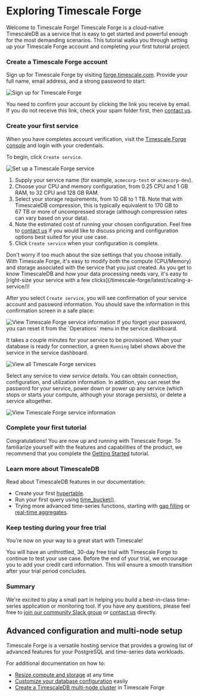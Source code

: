 # Exploring Timescale Forge
Welcome to Timescale Forge! Timescale Forge is a cloud-native TimescaleDB as a
service that is easy to get started and powerful enough for the most demanding
scenarios. This tutorial walka you through setting up your Timescale Forge
account and completing your first tutorial project.

### Create a Timescale Forge account
Sign up for Timescale Forge by visiting [forge.timescale.com][forge-signup].
Provide your full name, email address, and a strong password to start:

<img class="main-content__illustration" src="https://assets.iobeam.com/images/docs/forge_images/timescale-forge-signup-page.png" alt="Sign up for Timescale Forge"/>

You need to confirm your account by clicking the link you receive by email.
If you do not receive this link, check your spam folder first, then
[contact us][contact-timescale].

### Create your first service
When you have completes account verification, visit the
[Timescale Forge console][forge-console] and login with your credentials.

To begin, click `Create service`.

<img class="main-content__illustration" src="https://assets.iobeam.com/images/docs/forge_images/forge_create-db.png" alt="Set up a Timescale Forge service"/>

1.  Supply your service name (for example, `acmecorp-test` or `acmecorp-dev`).
1.  Choose your CPU and memory configuration, from 0.25&nbsp;CPU and 1&nbsp;GB
    RAM, to 32&nbsp;CPU and 128&nbsp;GB RAM.
1.  Select your storage requirements, from 10&nbsp;GB to 1&nbsp;TB.  Note that
    with TimescaleDB compression, this is typically equivalent to 170&nbsp;GB
    to 67&nbsp;TB or more of uncompressed storage (although compression rates can vary based on your data).
1.  Note the estimated cost of running your chosen configuration. Feel free to
    [contact us][contact-timescale] if you would like to discuss pricing and
    configuration options best suited for your use case.
1.  Click `Create service` when your configuration is complete.

<highlight type="tip">
Don't worry if too much about the size settings that you choose initially.
With Timescale Forge, it's easy to modify both the compute (CPU/Memory) and
storage associated with the service that you just created. As you get to know
TimescaleDB and how your data processing needs vary, it's easy to [right-size
your service with a few clicks](/timescale-forge/latest/scaling-a-service/)!
</highlight>

After you select `Create service`, you will see confirmation of your service
account and password information. You should save the information in this
confirmation screen in a safe place:

<img class="main-content__illustration" src="https://assets.iobeam.com/images/docs/forge_images/forge_build-service.png" alt="View Timescale Forge service information"/>

<highlight type="warning">
If you forget your password, you can reset it from the `Operations` menu in the service dashboard.
</highlight>

It takes a couple minutes for your service to be provisioned. When your
database is ready for connection, a green `Running` label shows above
the service in the service dashboard.

<img class="main-content__illustration" src="https://assets.iobeam.com/images/docs/forge_images/forge_service-dash.png" alt="View all Timescale Forge services"/>

Select any service to view *service details*. You can obtain connection,
configuration, and utilization information. In addition, you can reset the
password for your service, power down or power up any service (which stops
or starts your compute, although your storage persists), or delete
a service altogether.

<img class="main-content__illustration" src="https://assets.iobeam.com/images/docs/forge_images/forge_running-service.png" alt="View Timescale Forge service information"/>

### Complete your first tutorial
Congratulations! You are now up and running with Timescale Forge. To
familiarize yourself with the features and capabilities of the product, we
recommend that you complete the [Getting Started][getting-started] tutorial.

### Learn more about TimescaleDB
Read about TimescaleDB features in our documentation:

-   Create your first [hypertable][hypertable-info].
-   Run your first query using [time_bucket()][time-bucket-info].
-   Trying more advanced time-series functions, starting with
    [gap filling][gap-filling-info] or [real-time aggregates][aggregates-info].

### Keep testing during your free trial
You’re now on your way to a great start with Timescale!

You will have an unthrottled, 30-day free trial with Timescale Forge to
continue to test your use case. Before the end of your trial, we encourage you
to add your credit card information. This will ensure a smooth transition after
your trial period concludes.

### Summary
We're excited to play a small part in helping you build a best-in-class
time-series application or monitoring tool. If you have any questions, please
feel free to [join our community Slack group][slack-info]
or [contact us][contact-timescale] directly.

## Advanced configuration and multi-node setup
Timescale Forge is a versatile hosting service that provides a growing list of
advanced features for your PostgreSQL and time-series data workloads.

For additional documentation on how to:
*   [Resize compute and storage][resize] at any time
*   [Customize your database configuration][configuration] easily
*   [Create a TimescaleDB multi-node cluster][multi-node] in Timescale Forge

[forge-signup]: https://forge.timescale.com
[slack-info]: https://slack-login.timescale.com
[getting-started]: /timescaledb/latest/getting-started/
[forge-console]: https://console.forge.timescale.com/login
[contact-timescale]: https://www.timescale.com/contact
[hypertable-info]: /timescaledb/latest/how-to-guides/hypertables
[time-bucket-info]: /timescaledb/latest/how-to-guides/query-data/advanced-analytic-queries#time-bucket
[gap-filling-info]: /timescaledb/latest/how-to-guides/query-data/advanced-analytic-queries#gap-filling
[aggregates-info]: /timescaledb/latest/getting-started/create-cagg
[resize]: /scaling-a-service/
[configuration]: /customize-configuration/
[multi-node]: /forge-multi-node/
